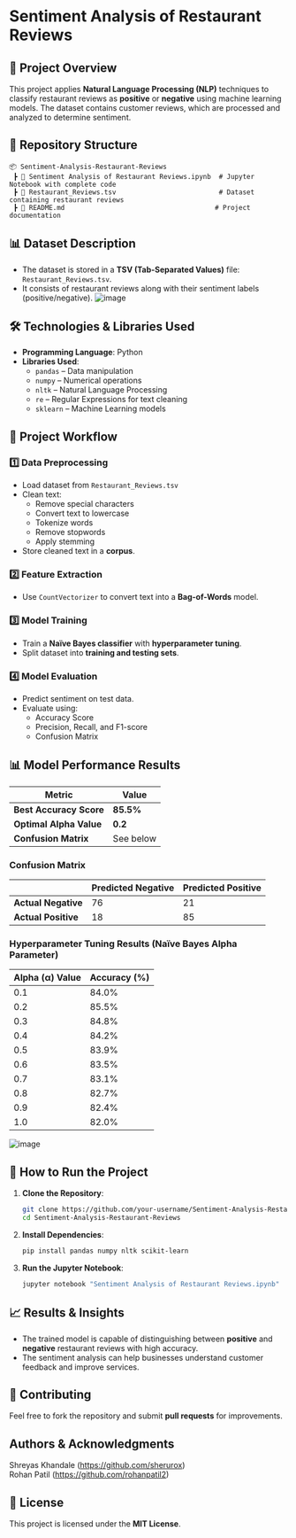 # Sentiment Analysis of Restaurant Reviews

## 📌 Project Overview
This project applies **Natural Language Processing (NLP)** techniques to classify restaurant reviews as **positive** or **negative** using machine learning models. The dataset contains customer reviews, which are processed and analyzed to determine sentiment.

## 📂 Repository Structure
```
📦 Sentiment-Analysis-Restaurant-Reviews
 ┣ 📜 Sentiment Analysis of Restaurant Reviews.ipynb  # Jupyter Notebook with complete code
 ┣ 📜 Restaurant_Reviews.tsv                          # Dataset containing restaurant reviews
 ┣ 📜 README.md                                      # Project documentation
```

## 📊 Dataset Description
- The dataset is stored in a **TSV (Tab-Separated Values)** file: `Restaurant_Reviews.tsv`.
- It consists of restaurant reviews along with their sentiment labels (positive/negative).
![image](https://github.com/user-attachments/assets/f6007102-5ba0-43b6-93bb-5fe0415dd5ee)


## 🛠️ Technologies & Libraries Used
- **Programming Language**: Python
- **Libraries Used**:
  - `pandas` – Data manipulation
  - `numpy` – Numerical operations
  - `nltk` – Natural Language Processing
  - `re` – Regular Expressions for text cleaning
  - `sklearn` – Machine Learning models

## 📌 Project Workflow
### 1️⃣ Data Preprocessing
- Load dataset from `Restaurant_Reviews.tsv`
- Clean text:
  - Remove special characters
  - Convert text to lowercase
  - Tokenize words
  - Remove stopwords
  - Apply stemming
- Store cleaned text in a **corpus**.

### 2️⃣ Feature Extraction
- Use `CountVectorizer` to convert text into a **Bag-of-Words** model.

### 3️⃣ Model Training
- Train a **Naïve Bayes classifier** with **hyperparameter tuning**.
- Split dataset into **training and testing sets**.

### 4️⃣ Model Evaluation
- Predict sentiment on test data.
- Evaluate using:
  - Accuracy Score
  - Precision, Recall, and F1-score
  - Confusion Matrix

## 📊 Model Performance Results
| Metric                  | Value |
|-------------------------|-------|
| **Best Accuracy Score** | **85.5%** |
| **Optimal Alpha Value** | **0.2** |
| **Confusion Matrix**    | See below |

### **Confusion Matrix**
|                   | Predicted Negative | Predicted Positive |
|-------------------|-------------------|-------------------|
| **Actual Negative** | 76 | 21 |
| **Actual Positive** | 18 | 85 |

### **Hyperparameter Tuning Results (Naïve Bayes Alpha Parameter)**
| Alpha (α) Value | Accuracy (%) |
|----------------|-------------|
| 0.1 | 84.0% |
| 0.2 | 85.5% |
| 0.3 | 84.8% |
| 0.4 | 84.2% |
| 0.5 | 83.9% |
| 0.6 | 83.5% |
| 0.7 | 83.1% |
| 0.8 | 82.7% |
| 0.9 | 82.4% |
| 1.0 | 82.0% |
![image](https://github.com/user-attachments/assets/20fb255d-8396-47d0-8dab-8f422e193c1c)


## 🚀 How to Run the Project
1. **Clone the Repository**:
   ```bash
   git clone https://github.com/your-username/Sentiment-Analysis-Restaurant-Reviews.git
   cd Sentiment-Analysis-Restaurant-Reviews
   ```
2. **Install Dependencies**:
   ```bash
   pip install pandas numpy nltk scikit-learn
   ```
3. **Run the Jupyter Notebook**:
   ```bash
   jupyter notebook "Sentiment Analysis of Restaurant Reviews.ipynb"
   ```

## 📈 Results & Insights
- The trained model is capable of distinguishing between **positive** and **negative** restaurant reviews with high accuracy.
- The sentiment analysis can help businesses understand customer feedback and improve services.

## 🤝 Contributing
Feel free to fork the repository and submit **pull requests** for improvements.

## Authors & Acknowledgments
Shreyas Khandale (https://github.com/sherurox) <br>
Rohan Patil (https://github.com/rohanpatil2) <be>

## 📜 License
This project is licensed under the **MIT License**.

